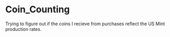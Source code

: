 # Coin_Counting

Trying to figure out if the coins I recieve from purchases reflect the US Mint production rates. 
